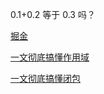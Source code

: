 0.1+0.2 等于 0.3 吗？

[掘金](https://juejin.cn/post/7056934829920616461)

[一文彻底搞懂作用域](https://juejin.cn/post/7054205471791513613)

[一文彻底搞懂闭包](https://juejin.cn/post/7054205481190948894)